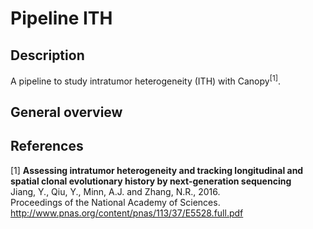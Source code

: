 # Pipeline ITH

## Description

A pipeline to study intratumor heterogeneity (ITH) with Canopy<sup>[1]</sup>.

## General overview



## References

[1] **Assessing intratumor heterogeneity and tracking longitudinal and spatial clonal evolutionary history by next-generation sequencing**  
Jiang, Y., Qiu, Y., Minn, A.J. and Zhang, N.R., 2016.   
Proceedings of the National Academy of Sciences.  
http://www.pnas.org/content/pnas/113/37/E5528.full.pdf
